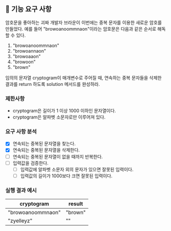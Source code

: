 ## 🚀 기능 요구 사항

암호문을 좋아하는 괴짜 개발자 브라운이 이번에는 중복 문자를 이용한 새로운 암호를 만들었다. 예를 들어 "browoanoommnaon"이라는 암호문은 다음과 같은 순서로 해독할 수 있다.

1. "browoanoommnaon"
2. "browoannaon"
3. "browoaaon"
4. "browoon"
5. "brown"

임의의 문자열 cryptogram이 매개변수로 주어질 때, 연속하는 중복 문자들을 삭제한 결과를 return 하도록 solution 메서드를 완성하라.

### 제한사항

- cryptogram은 길이가 1 이상 1000 이하인 문자열이다.
- cryptogram은 알파벳 소문자로만 이루어져 있다.

### 요구 사항 분석
- [X] 연속되는 중복된 문자열을 찾는다.
- [X] 연속되는 중복된 문자열을 삭제한다.
- [ ] 연속되는 중복된 문자열이 없을 때까지 반복한다.
- [ ] 입력값을 검증한다.
  - [ ] 입력값에 알파벳 소문자 외의 문자가 있으면 잘못된 입력이다.
  - [ ] 입력값의 길이가 1000보다 크면 잘못된 입력이다.

### 실행 결과 예시

| cryptogram | result |
| --- | --- |
| "browoanoommnaon" | "brown" |
| "zyelleyz" | "" |
